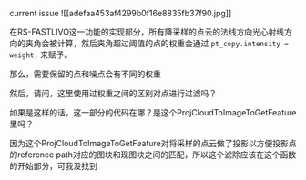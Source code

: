 current issue
![[adefaa453af4299b0f16e8835fb37f90.jpg]]

在RS-FASTLIVO这一功能的实现部分，所有降采样的点云的法线方向光心射线方向的夹角会被计算，然后夹角超过阈值的点的权重会通过 `pt_copy.intensity = weight;` 来赋予。

那么，需要保留的点和噪点会有不同的权重

然后，请问，这里使用过权重之间的区别对点进行过滤吗？

如果是这样的话，这一部分的代码在哪？是这个ProjCloudToImageToGetFeature 里吗？

因为这个ProjCloudToImageToGetFeature对将采样的点云做了投影以方便投影点的reference path对应的图块和现图块之间的匹配，所以这个滤除应该在这个函数的开始部分，可我没找到